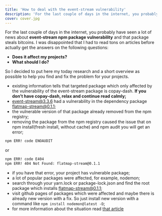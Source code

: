 ```yaml
---
title: 'How to deal with the event-stream vulnerability'
description: 'For the last couple of days in the internet, you probably have seen a lot of news about **event-stream npm package vulnerability** and that package steals bitcoins.'
cover: cover.jpg
---
```


For the last couple of days in the internet, you probably have seen a lot of news about **event-stream npm package vulnerability** and that package steals bitcoins. I was disappointed that I had to read tons on articles before actually get the answers on the following questions:

- **Does it affect my projects?**
- **What should I do?**

So I decided to put here my today research and a short overview as possible to help you find and fix the problem for your projects.

- existing information tells that targeted package which only affected by the vulnerability of the event-stream package is copay-dash. **If you don’t have copay-dash, relax and continue read calmly;**
- event-stream@3.3.6 had a vulnerability in the dependency package flatmap-stream@0.1.1;
- the vulnerable version of that package already removed from the npm registry;
- removing the package from the npm registry caused the issue that on npm install(fresh install, without cache) and npm audit you will get an error;

```bash
npm ERR! code ENOAUDIT
```

or

```bash
npm ERR! code E404
npm ERR! 404 Not Found: flatmap-stream@0.1.1
```

- if you have that error, your project has vulnerable package;
- a lot of popular packages were affected, for example, nodemon;
- search through your yarn.lock or package-lock.json and find the root package which installs flatmap-stream@0.1.1;
- visit github pages of packages which were affected and maybe there is already new version with a fix. So just install new version with a command like `npm install nodemon@latest -D`;
- for more information about the situation read [that article](https://schneid.io/blog/event-stream-vulnerability-explained)
